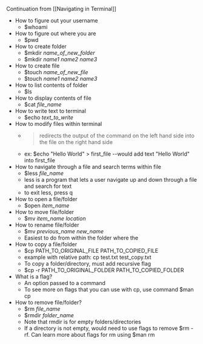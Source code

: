 Continuation from [[Navigating in Terminal]]

- How to figure out your username
	- $whoami
- How to figure out where you are
	- $pwd
- How to create folder
	- $mkdir  *name_of_new_folder*
	- $mkdir *name1*   *name2*   *name3* 
- How to create file
	- $touch  *name_of_new_file*
	- $touch *name1*   *name2*   *name3*
- How to list contents of folder
	- $ls
- How to display contents of file
	- $cat  *file_name* 
- How to write text to terminal
	- $echo *text_to_write* 
- How to modify files within terminal
	-  > redirects the output of the command on the left hand side into the file on the right hand side
	- ex: $echo "Hello World" > first_file
	  --would add text "Hello World" into first_file
- How to navigate through a file and search terms within file
	- $less *file_name*
	- less is a program that lets a user navigate up and down through a file and search for text
	- to exit less, press q
- How to open a file/folder
	- $open *item_name*
- How to move file/folder
	- $mv   *item_name*    *location*
- How to rename file/folder
	- $mv *previous_name* *new_name*
	- Easiest to do from within the folder where the 
- How to copy a file/folder
	- $cp     PATH_TO_ORIGINAL_FILE      PATH_TO_COPIED_FILE
	- example with relative path: cp   test.txt     test_copy.txt
	- To copy a folder/directory, must add recursive flag
	- $cp -r PATH_TO_ORIGINAL_FOLDER      PATH_TO_COPIED_FOLDER
- What is a flag?
	- An option passed to a command
	- To see more on flags that you can use with cp, use command $man cp
- How to remove file/folder?
	- $rm *file_name*
	- $rmdir *folder_name* 
	- Note that rmdir is for empty folders/directories
	- If a directory is not empty, would need to use flags to remove $rm -rf. Can learn more about flags for rm using $man rm